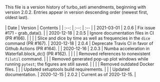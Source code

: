 This file is a version history of turbo_seti amendments, beginning with version 2.0.2.  Entries appear in version descending order (newest first, oldest last).
<br>
<br>
|    Date    | Version | Contents |
| :--: | :--: | :-- |
| 2021-03-01 | 2.0.6 | Fix issue #171 - grab_data(). |
| 2020-12-18 | 2.0.5 | Ignore documentation files in CI (PR #166). |
| | | Slice and dice by time as well as frequencies in the `dice` command (PR #167).
| 2020-12-18 | 2.0.4 | Deprecate Travis CI in favor of Github Actions (PR #164). |
| 2020-12-16 | 2.0.3 | Numba acceleration in Waterfall.block_dc() (PR #162). |
| | | Removed references to nonexistent `filutil` command.
| | | Removed generated pop-up plot windows while running `pytest`; the figures are still saved. |
| | | Removed outdated Docker files.
| | | Updated setuptools build requirements.
| | | Updated documentation.
| 2020-12-15 | 2.0.2  | Current as of 2020-12-15. |
